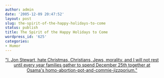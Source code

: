 ```yaml
---
author: admin
date: '2005-12-09 20:47:52'
layout: post
slug: the-spirit-of-the-happy-holidays-to-come
status: publish
title: The Spirit of the Happy Holidays to Come
wordpress_id: '625'
categories:
- Humor
---
```

<div align="center"><a href="http://mediamatters.org/items/200512080005">"I, Jon Stewart, hate Christmas, Christians, Jews, morality, and I will not rest until every year families gather to spend December 25th together at Osama's homo-abortion-pot-and-commie-jizzporium."</a></div>
